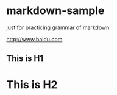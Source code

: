 # markdown-sample
just for practicing grammar of markdown.

<http://www.baidu.com>

This is H1
----------
This is H2
==========
